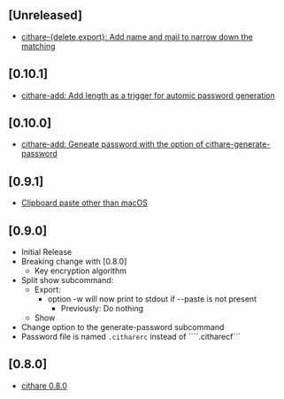## [Unreleased]
- [cithare-{delete,export}: Add name and mail to narrow down the matching]()

## [0.10.1]
- [cithare-add: Add length as a trigger for automic password generation](https://github.com/EruEri/ocithare/pull/4)

## [0.10.0]
- [cithare-add: Geneate password with the option of cithare-generate-password](https://github.com/EruEri/ocithare/pull/2)

## [0.9.1]
- [Clipboard paste other than macOS](https://github.com/EruEri/ocithare/pull/1) 

## [0.9.0]
- Initial Release
- Breaking change with [0.8.0]
    - Key encryption algorithm
- Split show subcommand:
    - Export:
        - option -w will now print to stdout if --paste is not present
            - Previously: Do nothing
    - Show
- Change option to the generate-password subcommand
- Password file is named ```.citharerc``` instead of ````.citharecf```

## [0.8.0]
- [cithare 0.8.0](https://github.com/EruEri/cithare)